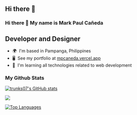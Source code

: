 ## Hi there 👋

<!--
**trunks07/trunks07** is a ✨ _special_ ✨ repository because its `README.md` (this file) appears on your GitHub profile.

Here are some ideas to get you started:

- 🔭 I’m currently working on ...
- 🌱 I’m currently learning ...
- 👯 I’m looking to collaborate on ...
- 🤔 I’m looking for help with ...
- 💬 Ask me about ...
- 📫 How to reach me: ...
- 😄 Pronouns: ...
- ⚡ Fun fact: ...
-->
### Hi there 👋 My name is Mark Paul Cañeda

Developer and Designer
-----------------------------

* 🌍  I'm based in Pampanga, Philippines
* 🖥️  See my portfolio at [mpcaneda.vercel.app](https://porfolio-r867.onrender.com/)
* 🧠  I'm learning all technologies related to web development

### My Github Stats

<a href="http://www.github.com/trunks07"><img src="https://github-readme-stats.vercel.app/api?username=trunks07&show_icons=true&hide=&count_private=true&title_color=0891b2&text_color=ffffff&icon_color=0891b2&bg_color=1c1917&hide_border=true&show_icons=true" alt="trunks07's GitHub stats" /></a>

<a href="http://www.github.com/trunks07"><img src="https://github-readme-streak-stats.herokuapp.com/?user=trunks07&stroke=ffffff&background=1c1917&ring=0891b2&fire=0891b2&currStreakNum=ffffff&currStreakLabel=0891b2&sideNums=ffffff&sideLabels=ffffff&dates=ffffff&hide_border=true" /></a>


<a href="https://github.com/trunks07" align="left"><img src="https://github-readme-stats.vercel.app/api/top-langs/?username=trunks07&langs_count=10&title_color=0891b2&text_color=ffffff&icon_color=0891b2&bg_color=1c1917&hide_border=true&locale=en&custom_title=Top%20%Languages" alt="Top Languages" /></a>


<!--
**trunks07/trunks07** is a ✨ _special_ ✨ repository because its `README.md` (this file) appears on your GitHub profile.

Here are some ideas to get you started:

- 🔭 I’m currently working on ...
- 🌱 I’m currently learning ...
- 👯 I’m looking to collaborate on ...
- 🤔 I’m looking for help with ...
- 💬 Ask me about ...
- 📫 How to reach me: ...
- 😄 Pronouns: ...
- ⚡ Fun fact: ...
-->
